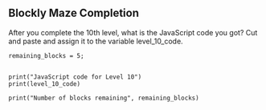 ## Blockly Maze Completion
After you complete the 10th level, what is the JavaScript code you got? 
Cut and paste and assign it to the variable level_10_code.



```
remaining_blocks = 5;


print("JavaScript code for Level 10")
print(level_10_code)

print("Number of blocks remaining", remaining_blocks)

```
